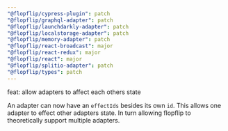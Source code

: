 ```yaml
---
"@flopflip/cypress-plugin": patch
"@flopflip/graphql-adapter": patch
"@flopflip/launchdarkly-adapter": patch
"@flopflip/localstorage-adapter": patch
"@flopflip/memory-adapter": patch
"@flopflip/react-broadcast": major
"@flopflip/react-redux": major
"@flopflip/react": major
"@flopflip/splitio-adapter": patch
"@flopflip/types": patch
---
```


feat: allow adapters to affect each others state

An adapter can now have an `effectIds` besides its own `id`. This allows one adapter to effect other adapters state. In turn allowing flopflip to theoretically support multiple adapters.
